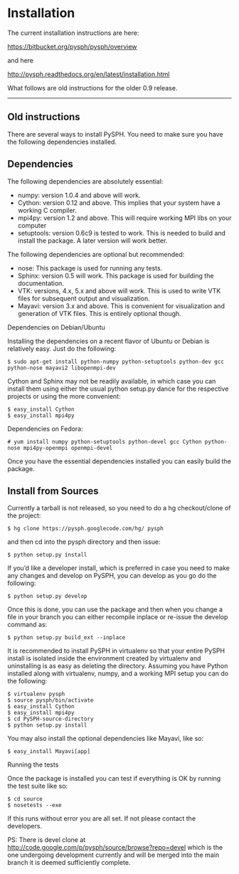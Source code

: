 # Installation #

The current installation instructions are here:

https://bitbucket.org/pysph/pysph/overview

and here

http://pysph.readthedocs.org/en/latest/installation.html


What follows are old instructions for the older 0.9 release.


---


## Old instructions ##


There are several ways to install PySPH. You need to make sure you have the following dependencies installed.

## Dependencies ##

The following dependencies are absolutely essential:

  * numpy: version 1.0.4 and above will work.
  * Cython: version 0.12 and above. This implies that your system have a working C compiler.
  * mpi4py: version 1.2 and above. This will require working MPI libs on your computer
  * setuptools: version 0.6c9 is tested to work. This is needed to build and install the package. A later version will work better.

The following dependencies are optional but recommended:

  * nose: This package is used for running any tests.
  * Sphinx: version 0.5 will work. This package is used for building the documentation.
  * VTK: versions, 4.x, 5.x and above will work. This is used to write VTK files for subsequent output and visualization.
  * Mayavi: version 3.x and above. This is convenient for visualization and generation of VTK files. This is entirely optional though.

Dependencies on Debian/Ubuntu

Installing the dependencies on a recent flavor of Ubuntu or Debian is relatively easy. Just do the following:

```
$ sudo apt-get install python-numpy python-setuptools python-dev gcc python-nose mayavi2 libopenmpi-dev
```

Cython and Sphinx may not be readily available, in which case you can install them using either the usual python setup.py dance for the respective projects or using the more convenient:

```
$ easy_install Cython
$ easy_install mpi4py
```

Dependencies on Fedora:

```
# yum install numpy python-setuptools python-devel gcc Cython python-nose mpi4py-openmpi openmpi-devel
```

Once you have the essential dependencies installed you can easily build the package.


## Install from Sources ##

Currently a tarball is not released, so you need to do a hg checkout/clone of the project:

```
$ hg clone https://pysph.googlecode.com/hg/ pysph 
```

and then cd into the pysph directory and then issue:

```
$ python setup.py install
```

If you’d like a developer install, which is preferred in case you need to make any changes and develop on PySPH, you can develop as you go do the following:

```
$ python setup.py develop
```

Once this is done, you can use the package and then when you change a file in your branch you can either recompile inplace or re-issue the develop command as:

```
$ python setup.py build_ext --inplace
```

It is recommended to install PySPH in virtualenv so that your entire PySPH install is isolated inside the environment created by virtualenv and uninstalling is as easy as deleting the directory.
Assuming you have Python installed along with virtualenv, numpy, and a working MPI setup you can do the following:

```
$ virtualenv pysph
$ source pysph/bin/activate
$ easy_install Cython
$ easy_install mpi4py
$ cd PySPH-source-directory
$ python setup.py install
```

You may also install the optional dependencies like Mayavi, like so:

```
$ easy_install Mayavi[app]
```

Running the tests

Once the package is installed you can test if everything is OK by running the test suite like so:

```
$ cd source
$ nosetests --exe
```

If this runs without error you are all set. If not please contact the developers.

PS: There is devel clone at http://code.google.com/p/pysph/source/browse?repo=devel which is the one undergoing development currently and will be merged into the main branch it is deemed sufficiently complete.